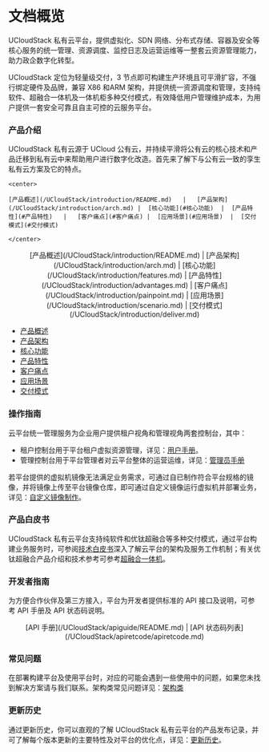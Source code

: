 # 文档概览

UCloudStack 私有云平台，提供虚拟化、SDN 网络、分布式存储、容器及安全等核心服务的统一管理、资源调度、监控日志及运营运维等一整套云资源管理能力，助力政企数字化转型。

UCloudStack 定位为轻量级交付，3 节点即可构建生产环境且可平滑扩容，不强行绑定硬件及品牌，兼容 X86 和ARM 架构，并提供统一资源调度和管理，支持纯软件、超融合一体机及一体机柜多种交付模式，有效降低用户管理维护成本，为用户提供一套安全可靠且自主可控的云服务平台。

### 产品介绍

UCloudStack 私有云源于 UCloud 公有云，并持续平滑将公有云的核心技术和产品迁移到私有云中来帮助用户进行数字化改造。首先来了解下与公有云一致的孪生私有云方案及它的特点。

```
<center>

[产品概述](/UCloudStack/introduction/README.md)   |   [产品架构](/UCloudStack/introduction/arch.md) |  [核心功能](#核心功能)  |  [产品特性](#产品特性)   |   [客户痛点](#客户痛点) |  [应用场景](#应用场景)  |  [交付模式](#交付模式)

</center> 
```



<center>[产品概述](/UCloudStack/introduction/README.md)   |   [产品架构](/UCloudStack/introduction/arch.md) |  [核心功能](/UCloudStack/introduction/features.md)  |  [产品特性](/UCloudStack/introduction/advantages.md)   |   [客户痛点](/UCloudStack/introduction/painpoint.md) |  [应用场景](/UCloudStack/introduction/scenario.md)  |  [交付模式](/UCloudStack/introduction/deliver.md)</center>



* [产品概述](/UCloudStack/introduction/README.md)
* [产品架构](/UCloudStack/introduction/arch.md)
* [核心功能](/UCloudStack/introduction/features.md)
* [产品特性](/UCloudStack/introduction/advantages.md)
* [客户痛点](/UCloudStack/introduction/painpoint.md)
* [应用场景](/UCloudStack/introduction/scenario.md)
* [交付模式](/UCloudStack/introduction/deliver.md)

### 操作指南

云平台统一管理服务为企业用户提供租户视角和管理视角两套控制台，其中：

* 租户控制台用于平台租户虚拟资源管理，详见：[用户手册](/UCloudStack/userguide/README.md)。
* 管理控制台用于平台管理者对云平台整体的运营运维，详见：[管理员手册](/UCloudStack/adminguide/README.md)

若平台提供的虚拟机镜像无法满足业务需求，可通过自已制作符合平台规格的镜像，并将镜像上传至平台镜像仓库，即可通过自定义镜像运行虚拟机并部署业务，详见：[自定义镜像制作](/UCloudStack/customimage/customimage.md)。

### 产品白皮书

UCloudStack 私有云平台支持纯软件和优钛超融合等多种交付模式，通过平台构建业务服务时，可参阅[技术白皮书](/UCloudStack/techwhitepaper/README.md)深入了解云平台的架构及服务工作机制；有关优钛超融合产品介绍和技术参考可参考[超融合一体机](/UCloudStack/utrion/utrion.md)。

### 开发者指南

为方便合作伙伴及第三方接入，平台为开发者提供标准的 API 接口及说明，可参考 API 手册及 API 状态码说明。

<center>[API 手册](/UCloudStack/apiguide/README.md)   |   [API 状态码列表](/UCloudStack/apiretcode/apiretcode.md)</center>

### 常见问题

在部署构建平台及使用平台时，对应的可能会遇到一些使用中的问题，如果您未找到解决方案请与我们联系。架构类常见问题详见：[架构类](/UCloudStack/faq.md)

### 更新历史

通过更新历史，你可以直观的了解 UCloudStack 私有云平台的产品发布记录，并可了解每个版本更新的主要特性及对平台的优化点，详见：[更新历史](/UCloudStack/changelog/README.md)。

